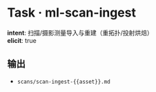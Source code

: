 # Task · ml-scan-ingest

**intent**: 扫描/摄影测量导入与重建（重拓扑/投射烘焙）  
**elicit**: true

## 输出

- `scans/scan-ingest-{{asset}}.md`
